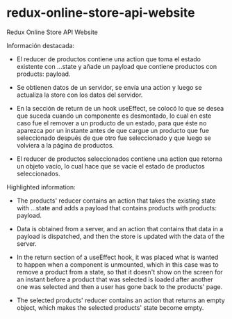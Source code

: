 # redux-online-store-api-website
Redux Online Store API Website

Información destacada:

- El reducer de productos contiene una action que toma el estado existente con ...state y añade un payload que contiene productos con products: payload.

- Se obtienen datos de un servidor, se envía una action y luego se actualiza la store con los datos del servidor.

- En la sección de return de un hook useEffect, se colocó lo que se desea que suceda cuando un componente es desmontado, lo cual en este caso fue el remover a un producto de un estado, para que éste no aparezca por un instante antes de que cargue un producto que fue seleccionado después de que otro fue seleccionado y que luego se volviera a la página de productos.

- El reducer de productos seleccionados contiene una action que retorna un objeto vacío, lo cual hace que se vacíe el estado de productos seleccionados.

Highlighted information:

- The products' reducer contains an action that takes the existing state with ...state and adds a payload that contains products with products: payload.

- Data is obtained from a server, and an action that contains that data in a payload is dispatched, and then the store is updated with the data of the server.

- In the return section of a useEffect hook, it was placed what is wanted to happen when a component is unmounted, which in this case was to remove a product from a state, so that it doesn't show on the screen for an instant before a product that was selected is loaded after another one was selected and then a user has gone back to the products' page. 

- The selected products' reducer contains an action that returns an empty object, which makes the selected products' state become empty.
